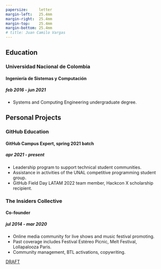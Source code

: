 ```yaml
---
papersize:     letter
margin-left:   25.4mm
margin-right:  25.4mm
margin-top:    25.4mm
margin-bottom: 25.4mm
# title: Juan Camilo Vargas
---
```

## Education

### Universidad Nacional de Colombia

<!--
#### Especialización en Gobierno Electrónico
##### feb 2021 - dec 2021
- Graduate student in Electronic Governance, early admission
-->

#### Ingeniería de Sistemas y Computación
##### feb 2016 - jun 2021
- Systems and Computing Engineering undergraduate degree. <!-- 4.1 / 5.0 GPA -->

<!--
## Programming Projects

### [GraderUN][graderun]
#### Microservices based application for school management (university coursework)
##### jul - dec 2020
- Developed part of the web frontend with Vue and part of its GraphQL API gateway
- Built one of its underlying microservices in Rust

### BitBillet
#### Custom built ticketing solution
##### sep - oct 2018
- Developed a Node.js application to manage ticket check-in for a 150+ attendee concert
-->

## Personal Projects

### GitHub Education
#### GitHub Campus Expert, spring 2021 batch
##### apr 2021 - present
- Leadership program to support technical student communities.
- Assistance in activities of the UNAL competitive programming student group.
- GitHub Field Day LATAM 2022 team member, Hackcon X scholarship recipient.

### The Insiders Collective
#### Co-founder
##### jul 2014 - mar 2020
- Online media community for live shows and music festival promoting.
- Past coverage includes Festival Estéreo Picnic, Melt Festival, Lollapalooza Paris.
- Community management, BTL activations, copywriting.

<!--
### World Cube Association
#### WCA Delegate, Colombia
##### apr 2015 - apr 2017
- Organize and manage local Speedcubing competitions and oversee their
compliance with WCA regulations
- Remote reporting, event planning, mediation with competitors and general public
-->

[DRAFT][resume]

<!--- Links -->
[github]: https://github.com/jcvar "jcvar on GitHub"
[graderun]: https://github.com/graderun "GraderUN on GitHub"
[resume]: https://github.com/jcvar/resume "Résumé on GitHub"
